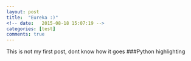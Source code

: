 ```yaml
---
layout: post
title:  "Eureka :)"
<!-- date:   2015-08-18 15:07:19 -->
categories: [test]
comments: true
---
```

This is not my first post, dont know how it goes 
###Python highlighting
